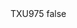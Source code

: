 <?xml version="1.0" encoding="UTF-8"?>
<CustomMetadata xmlns="http://soap.sforce.com/2006/04/metadata">
    <label>TXU975</label>
    <protected>false</protected>
</CustomMetadata>

